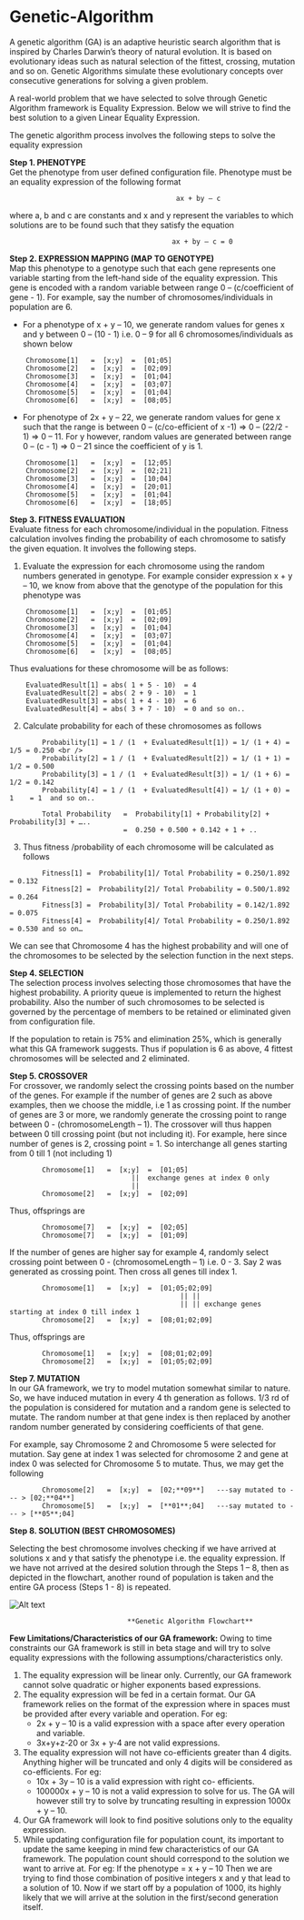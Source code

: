 # Genetic-Algorithm
A genetic algorithm (GA) is an adaptive heuristic search algorithm that is inspired by Charles Darwin’s theory of natural evolution. It is based on evolutionary ideas such as natural selection of the fittest, crossing, mutation and so on. Genetic Algorithms simulate these evolutionary concepts over consecutive generations for solving a given problem.

A real-world problem that we have selected to solve through Genetic Algorithm framework is Equality Expression. Below we will strive to find the best solution to a given Linear Equality Expression.

The genetic algorithm process involves the following steps to solve the equality expression

**Step 1. PHENOTYPE** <br />
Get the phenotype from user defined configuration file. Phenotype must be an equality expression of the following format <br /> 
```
                                         ax + by – c 
```
where a, b and c are constants and x and y represent the variables to which solutions are to be found such that they satisfy the equation <br />
```
                                        ax + by – c = 0 
```

**Step 2. EXPRESSION MAPPING (MAP TO GENOTYPE)** <br />
Map this phenotype to a genotype such that each gene represents one variable starting from the left-hand side of the equality expression. This gene is encoded with a random variable between range 0 – (c/coefficient of gene - 1). For example, say the number of chromosomes/individuals in population are 6. <br />
-	For a phenotype of x + y – 10, we generate random values for genes x and y between 0 – (10 - 1) i.e. 0 – 9 for all 6 chromosomes/individuals as shown below <br />

```
	Chromosome[1]   =  [x;y]  =  [01;05] 
	Chromosome[2]   =  [x;y]  =  [02;09] 
	Chromosome[3]   =  [x;y]  =  [01;04] 
	Chromosome[4]   =  [x;y]  =  [03;07] 
	Chromosome[5]   =  [x;y]  =  [01;04] 
	Chromosome[6]   =  [x;y]  =  [08;05]
```
-	For phenotype of 2x + y – 22, we generate random values for gene x such that the range is between 0 – (c/co-efficient of x -1) =>  0 – (22/2 - 1)  => 0 – 11. For y however, random values are generated between range 0 – (c - 1) => 0 – 21 since the coefficient of y is 1. <br />

```
	Chromosome[1]   =  [x;y]  =  [12;05] 
	Chromosome[2]   =  [x;y]  =  [02;21] 
	Chromosome[3]   =  [x;y]  =  [10;04] 
	Chromosome[4]   =  [x;y]  =  [20;01] 
	Chromosome[5]   =  [x;y]  =  [01;04] 
	Chromosome[6]   =  [x;y]  =  [18;05] 
```

**Step 3. FITNESS EVALUATION** <br />
Evaluate fitness for each chromosome/individual in the population. Fitness calculation involves finding the probability of each chromosome to satisfy the given equation. It involves the following steps. <br />
1.	Evaluate the expression for each chromosome using the random numbers generated in genotype. For example consider expression x + y – 10, we know from above that the genotype of the population for this phenotype was <br />

```
	Chromosome[1]   =  [x;y]  =  [01;05] 
	Chromosome[2]   =  [x;y]  =  [02;09] 
	Chromosome[3]   =  [x;y]  =  [01;04]
	Chromosome[4]   =  [x;y]  =  [03;07] 
	Chromosome[5]   =  [x;y]  =  [01;04] 
	Chromosome[6]   =  [x;y]  =  [08;05] 
```

Thus evaluations for these chromosome will be as follows: <br />

     	EvaluatedResult[1] = abs( 1 + 5 - 10)  = 4
      	EvaluatedResult[2] = abs( 2 + 9 - 10)  = 1
      	EvaluatedResult[3] = abs( 1 + 4 - 10)  = 6
      	EvaluatedResult[4] = abs( 3 + 7 - 10)  = 0 and so on..


2.	Calculate probability for each of these chromosomes as follows
```
      	Probability[1] = 1 / (1  + EvaluatedResult[1]) = 1/ (1 + 4) = 1/5 = 0.250 <br />
      	Probability[2] = 1 / (1  + EvaluatedResult[2]) = 1/ (1 + 1) = 1/2 = 0.500 
      	Probability[3] = 1 / (1  + EvaluatedResult[3]) = 1/ (1 + 6) = 1/2 = 0.142
      	Probability[4] = 1 / (1  + EvaluatedResult[4]) = 1/ (1 + 0) =  1    = 1  and so on..

      	Total Probability   =  Probability[1] + Probability[2] + Probability[3] + …..
                    	    =  0.250 + 0.500 + 0.142 + 1 + ..
```
3.	Thus fitness /probability of each chromosome will be calculated as follows
```
      	Fitness[1] =  Probability[1]/ Total Probability = 0.250/1.892 = 0.132
      	Fitness[2] =  Probability[2]/ Total Probability = 0.500/1.892 = 0.264
      	Fitness[3] =  Probability[3]/ Total Probability = 0.142/1.892 = 0.075
      	Fitness[4] =  Probability[4]/ Total Probability = 0.250/1.892 = 0.530 and so on…
```
We can see that Chromosome 4 has the highest probability and will one of the chromosomes to be selected by the selection function in the next steps.

**Step 4. SELECTION**<br />
The selection process involves selecting those chromosomes that have the highest probability.
A priority queue is implemented to return the highest probability. Also the number of such chromosomes to be selected is governed by the percentage of members to be retained or eliminated given from configuration file.

If the population to retain is 75% and elimination 25%, which is generally what this GA framework suggests. Thus if population is 6 as above, 4 fittest chromosomes will be selected and 2 eliminated.


**Step 5. CROSSOVER** <br />
For crossover, we randomly select the crossing points based on the number of the genes. For example if the number of genes are 2 such as above examples, then we choose the middle, i.e 1 as crossing point. If the number of genes are 3 or more, we randomly generate the crossing point to range between 0 - (chromosomeLength – 1). The crossover will thus happen between 0 till crossing point (but not including it).
For example, here since number of genes is 2, crossing point = 1. So interchange all genes starting from 0 till 1 (not including 1)

```
		Chromosome[1]   =  [x;y]  =  [01;05] 
				              ||  exchange genes at index 0 only
				              ||
		Chromosome[2]   =  [x;y]  =  [02;09] 
```

Thus, offsprings are 
```
		Chromosome[7]   =  [x;y]  =  [02;05] 
		Chromosome[7]   =  [x;y]  =  [01;09] 
```

If the number of genes are higher say for example 4, randomly select crossing point between 0 - (chromosomeLength – 1) i.e. 0 - 3. Say 2 was generated as crossing point. Then cross all genes till index 1.

```
		Chromosome[1]   =  [x;y]  =  [01;05;02;09]
                              		      || ||
                              		      || || exchange genes starting at index 0 till index 1
		Chromosome[2]   =  [x;y]  =  [08;01;02;09]
```

Thus, offsprings are 
```
		Chromosome[1]   =  [x;y]  =  [08;01;02;09]
		Chromosome[2]   =  [x;y]  =  [01;05;02;09]
```

**Step 7. MUTATION**<br /> 
In our GA framework, we try to model mutation somewhat similar to nature. So, we have induced mutation in every 4 th generation as follows. 1/3 rd of the population is considered for mutation and a random gene is selected to mutate. The random number at that gene index is then replaced by another random number generated by considering coefficients of that gene. 

For example, say Chromosome 2 and Chromosome 5 were selected for mutation. Say gene at index 1 was selected for chromosome 2 and gene at index 0 was selected for Chromosome 5 to mutate. Thus, we may get the following

```
		Chromosome[2]   =  [x;y]  =  [02;**09**]   ---say mutated to --- > [02;**04**]   
		Chromosome[5]   =  [x;y]  =  [**01**;04]   ---say mutated to --- > [**05**;04]  
```

**Step 8. SOLUTION (BEST CHROMOSOMES)** <br />

Selecting the best chromosome involves checking if we have arrived at solutions x and y that satisfy the phenotype i.e. the equality expression. If we have not arrived at the desired solution through the Steps 1 – 8, then as depicted in the flowchart, another round of population is taken and the entire GA process (Steps 1 - 8) is repeated.

![Alt text](./GA_Flowchart.png?raw=true "Genetic Algorithm Flowchart")



                                 **Genetic Algorithm Flowchart**

**Few Limitations/Characteristics of our GA framework:**
Owing to time constraints our GA framework is still in beta stage and will try to solve equality expressions with the following assumptions/characteristics only.
1. The equality expression will be linear only. Currently, our GA framework cannot solve quadratic or higher exponents based expressions.
2. The equality expression will be fed in a certain format. Our GA framework relies on the format of the expression where in spaces must be provided after every variable and
operation. For eg:
    - 2x + y – 10 is a valid expression with a space after every operation and variable.
    - 3x+y+z-20 or 3x + y-4 are not valid expressions.
3. The equality expression will not have co-efficients greater than 4 digits. Anything higher will be truncated and only 4 digits will be considered as co-efficients. For eg:
    - 10x + 3y – 10 is a valid expression with right co- efficients.
    - 100000x + y – 10 is not a valid expression to solve for us. The GA will however still try to solve by truncating resulting in expression 1000x + y – 10.
4. Our GA framework will look to find positive solutions only to the equality expression.
5. While updating configuration file for population count, its important to update the same keeping in mind few characteristics of our GA framework. The population count should correspond to the solution we want to arrive at. 
For eg: If the phenotype = x + y – 10 Then we are trying to find those combination of positive integers x and y that lead to a solution of 10. Now if we start off by a population of 1000, its highly likely that we will arrive at the solution in the first/second generation itself.


